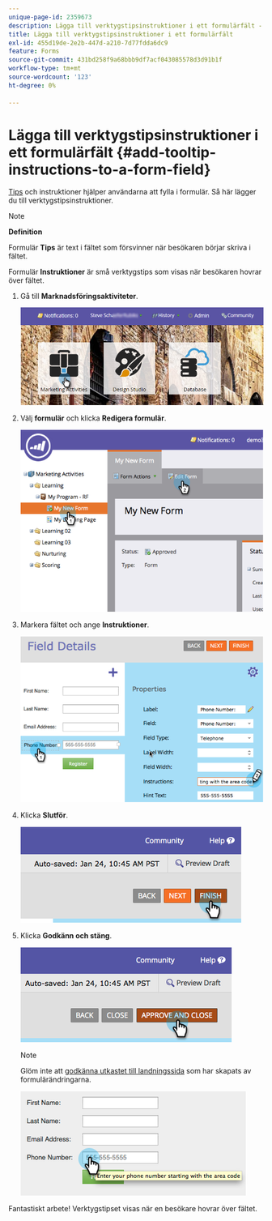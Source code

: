 ```yaml
---
unique-page-id: 2359673
description: Lägga till verktygstipsinstruktioner i ett formulärfält - Marketo Docs - produktdokumentation
title: Lägga till verktygstipsinstruktioner i ett formulärfält
exl-id: 455d19de-2e2b-447d-a210-7d77fdda6dc9
feature: Forms
source-git-commit: 431bd258f9a68bbb9df7acf043085578d3d91b1f
workflow-type: tm+mt
source-wordcount: '123'
ht-degree: 0%

---
```


# Lägga till verktygstipsinstruktioner i ett formulärfält {#add-tooltip-instructions-to-a-form-field}

[Tips](/help/marketo/product-docs/demand-generation/forms/form-fields/add-hint-text-to-a-form-field.md) och instruktioner hjälper användarna att fylla i formulär. Så här lägger du till verktygstipsinstruktioner.

>[!NOTE]
>
>**Definition**
>
>Formulär **Tips** är text i fältet som försvinner när besökaren börjar skriva i fältet.
>
>Formulär **Instruktioner** är små verktygstips som visas när besökaren hovrar över fältet.

1. Gå till **Marknadsföringsaktiviteter**.

   ![](assets/login-marketing-activities-6.png)

1. Välj **formulär** och klicka **Redigera formulär**.

   ![](assets/image2014-9-15-14-3a15-3a42.png)

1. Markera fältet och ange **Instruktioner**.

   ![](assets/image2014-9-15-14-3a15-3a49.png)

1. Klicka **Slutför**.

   ![](assets/image2014-9-15-14-3a15-3a57.png)

1. Klicka **Godkänn och stäng**.

   ![](assets/image2014-9-15-14-3a16-3a3.png)

   >[!NOTE]
   >
   >Glöm inte att [godkänna utkastet till landningssida](/help/marketo/product-docs/demand-generation/landing-pages/understanding-landing-pages/approve-unapprove-or-delete-a-landing-page.md) som har skapats av formulärändringarna.

   ![](assets/image2014-9-15-14-3a16-3a56.png)

Fantastiskt arbete! Verktygstipset visas när en besökare hovrar över fältet.
